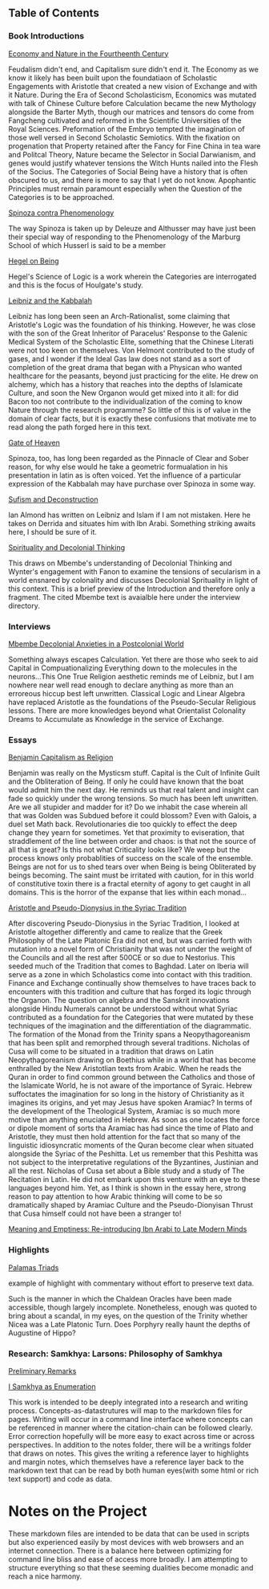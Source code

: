 
## Table of Contents

### Book Introductions 

[Economy and Nature in the Fourtheenth Century](./book_introductions/Economy_and_Nature_in_the_Fourteenth_Century/full_text.md)

Feudalism didn't end, and Capitalism sure didn't end it. The Economy as we know it likely has been built upon the foundatiaon of Scholastic Engagements with Aristotle that created a new vision of Exchange and with it Nature. During the Era of Second Scholasticism, Economics was mutated with talk of Chinese Culture before Calculation became the new Mythology alongside the Barter Myth, though our matrices and tensors do come from Fangcheng cultivated and reformed in the Scientific Universities of the Royal Sciences. Preformation of the Embryo tempted the imagination of those well versed in Second Scholastic Semiotics. With the fixation on progenation that Property retained after the Fancy for Fine China in tea ware and Politcal Theory, Nature became the Selector in Social Darwianism, and genes would justify whatever tensions the Witch Hunts nailed into the Flesh of the Socius. The Categories of Social Being have a history that is often obscured to us, and there is more to say that I yet do not know. Apophantic Principles must remain paramount especially when the Question of the Categories is to be approached.


[Spinoza contra Phenomenology](./book_introductions/Spinoza_contra_Phenomenology/full_text.md)

The way Spinoza is taken up by Deleuze and Althusser may have just been their special way of responding to the Phenomenology of the Marburg School of which Husserl is said to be a member

[Hegel on Being](./book_introductions/Hegel_on_Being/full_text.md)

Hegel's Science of Logic is a work wherein the Categories are interrogated and this is the focus of Houlgate's study.

[Leibniz and the Kabbalah](./book_introductions/Leibniz_and_the_Kabbalah/pages/full_text.md)

Leibniz has long been seen an Arch-Rationalist, some claiming that Aristotle's Logic was the foundation of his thinking. However, he was close with the son of the Great Inheritor of Paracelus' Response to the Galenic Medical System of the Scholastic Elite, something that the Chinese Literati were not too keen on themselves. Von Helmont contributed to the study of gases, and I wonder if the Ideal Gas law does not stand as a sort of completion of the great drama that began with a Physican who wanted healthcare for the peasants, beyond just practicing for the elite. He drew on alchemy, which has a history that reaches into the depths of Islamicate Culture, and soon the New Organon would get mixed into it all: for did Bacon too not contribute to the individualization of the coming to know Nature through the research programme? So little of this is of value in the domain of clear facts, but it is exactly these confusions that motivate me to read along the path forged here in this text.

[Gate of Heaven](./book_introductions/Gate_of_Heaven/pages/full_text.md)

Spinoza, too, has long been regarded as the Pinnacle of Clear and Sober reason, for why else would he take a geometric formualation in his presentation in latin as is often voiced. Yet the influence of a particular expression of the Kabbalah may have purchase over Spinoza in some way.

[Sufism and Deconstruction](./book_introductions/Sufism_and_Deconstruction/pages/full_text.md)

Ian Almond has written on Leibniz and Islam if I am not mistaken. Here he takes on Derrida and situates him with Ibn Arabi. Something striking awaits here, I should be sure of it.

[Spirituality and Decolonial Thinking](./book_introductions/Secularism_as_Misdirection/Spirituality_and_Decolonial_Thinking/full_text.md)

This draws on Mbembe's understanding of Decolonial Thinking and Wynter's engagement with Fanon to examine the tensions of secularism in a world ensnared by colonality and discusses Decolonial Sprituality in light of this context. This is a brief preview of the Introduction and therefore only a fragment. The cited Mbembe text is avaialble here under the interview directory.

### Interviews

[Mbembe Decolonial Anxieties in a Postcolonial World](./interviews/Decolonial_anxieties_in_a_postcolonial_world/full_text.md)

Something always escapes Calculation. Yet there are those who seek to aid Capital in Compuationalizing Everything down to the molecules in the neurons...This One True Religion aesthetic reminds me of Leibniz, but I am nowhere near well read enough to declare anything as more than an erroreous hiccup best left unwritten. Classical Logic and Linear Algebra have replaced Aristotle as the foundations of the Pseudo-Secular Religious lessons. There are more knowledges beyond what Orientalist Colonality Dreams to Accumulate as Knowledge in the service of Exchange.

### Essays 

[Benjamin Capitalism as Religion](./essays/Benjamin_Capitalism_as_Religion.md)

Benjamin was really on the Mysticsm stuff. Capital is the Cult of Infinite Guilt and the Obliteration of Being. If only he could have known that the boat would admit him the next day. He reminds us that real talent and insight can fade so quickly under the wrong tensions. So much has been left unwritten. Are we all stupider and madder for it? Do we inhabit the case wherein all that was Golden was Subdued before it could blossom? Even with Galois, a duel set Math back. Revolutionaries die too quickly to effect the deep change they yearn for sometimes. Yet that proximity to eviseration, that straddlement of the line between order and chaos: is that not the source of all that is great? Is this not what Criticality looks like? We weep but the process knows only probablities of success on the scale of the ensemble. Beings are not for us to shed tears over when Being is being Obliterated by beings becoming. The saint must be irritated with caution, for in this world of constitutive toxin there is a fractal eternity of agony to get caught in all domains. This is the horror of the expanse that lies within each monad...


[Aristotle and Pseudo-Dionysius in the Syriac Tradition](./essays/Aristotle_and_Pseudo_Dionysius_in_Syriac_Tradition/pages/full_text.md)

After discovering Pseudo-Dionysius in the Syriac Tradition, I looked at Aristotle altogether differently and came to realize that the Greek Philosophy of the Late Platonic Era did not end, but was carried forth with mutation into a novel form of Christianity that was not under the weight of the Councils and all the rest after 500CE or so due to Nestorius. This seeded much of the Tradition that comes to Baghdad. Later on Iberia will serve as a zone in which Scholastics come into contact with this tradition. Finance and Exchange continually show themselves to have traces back to encounters with this tradition and culture that has forged its logic through the Organon. The question on algebra and the Sanskrit innovations alongside Hindu Numerals cannot be understood without what Syriac contributed as a foundation for the Categories that were mutated by these techniques of the imagination and the differentiation of the diagrammatic. The formation of the Monad from the Trinity spans a Neopythagoreanism that has been split and remorphed through several traditions. Nicholas of Cusa will come to be situated in a tradition that draws on Latin Neopythagoreanism drawing on Boethius while in a world that has become enthralled by the New Aristotlian texts from Arabic. When he reads the Quran in order to find common ground between the Catholics and those of the Islamicate World, he is not aware of the importance of Syraic. Hebrew suffoctates the imagination for so long in the history of Christianity as it imagines its origins, and yet may Jesus have spoken Aramiac? In terms of the development of the Theological System, Aramiac is so much more motive than anything enuciated in Hebrew. As soon as one locates the force or dipole moment of sorts tha Aramiac has had since the time of Plato and Aristotle, they must then hold attention for the fact that so many of the linguistic idiosyncratic moments of the Quran become clear when situated alongside the Syriac of the Peshitta. Let us remember that this Peshitta was not subject to the interpretative regulations of the Byzantines, Justinian and all the rest. Nicholas of Cusa set about a Bible study and a study of The Recitation in Latin. He did not embark upon this venture with an eye to these languages beyond him. Yet, as I think is shown in the essay here, strong reason to pay attention to how Arabic thinking will come to be so dramatically shaped by Aramiac Culture and the Pseudo-Dionyisan Thrust that Cusa himself could not have been a stranger to!

[Meaning and Emptiness: Re-introducing Ibn Arabi to Late Modern Minds](./essays/meaning_and_emptiness/full_text.md) 

### Highlights

[Palamas Triads](./highlights/Palamas_Triads.md)

example of highlight with commentary without effort to preserve text data. 

Such is the manner in which the Chaldean Oracles have been made accessible, though largely incomplete. Nonetheless, enough was quoted to bring about a scandal, in my eyes, on the question of the Trinity whether Nicea was a Late Platonic Turn. Does Porphyry really haunt the depths of Augustine of Hippo?

### Research: Samkhya: Larsons: Philosophy of Samkhya

[Preliminary Remarks](./research/samkhya/larson_introduction_to_samkhya/philosophy_of_samkhya/preliminary_remarks/full_text.md)

[I Samkhya as Enumeration](./research/samkhya/larson_introduction_to_samkhya/philosophy_of_samkhya/I_Samkhya_as_Enumeration/full_fragment.md)

This work is intended to be deeply integrated into a research and writing process. Concepts-as-datastrutures will map to the markdown files for pages. Writing will occur in a command line interface where concepts can be referenced in manner where the citation-chain can be followed clearly. Error correction hopefully will be more easy to exact across time or across perspectives. In addition to the notes folder, there will be a writings folder that draws on notes. This gives the writing a reference layer to highlights and margin notes, which themselves have a reference layer back to the markdown text that can be read by both human eyes(with some html or rich text support) and code as data. 

# Notes on the Project

These markdown files are intended to be data that can be used in scripts but also experienced easily by most devices with web browsers and an internet connection. There is a balance here between optimizing for command line bliss and ease of access more broadly. I am attempting to structure everything so that these seeming dualities become monadic and reach a nice harmony.

